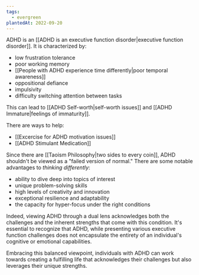 ```yaml
---
tags:
  - evergreen
plantedAt: 2022-09-20
---
```

ADHD is an [[ADHD is an executive function disorder|executive function disorder]]. It is characterized by:

- low frustration tolerance
- poor working memory
- [[People with ADHD experience time differently|poor temporal awareness]]
- oppositional defiance
- impulsivity
- difficulty switching attention between tasks

This can lead to [[ADHD Self-worth|self-worth issues]] and [[ADHD Immature|feelings of immaturity]].

There are ways to help:

- [[Excercise for ADHD motivation issues]]
- [[ADHD Stimulant Medication]]

Since there are [[Taoism Philosophy|two sides to every coin]], ADHD shouldn't be viewed as a "failed version of normal." There are some notable advantages to *thinking differently*:

- ability to dive deep into topics of interest
- unique problem-solving skills
- high levels of creativity and innovation
- exceptional resilience and adaptability
- the capacity for hyper-focus under the right conditions

Indeed, viewing ADHD through a dual lens acknowledges both the challenges and the inherent strengths that come with this condition. It's essential to recognize that ADHD, while presenting various executive function challenges does not encapsulate the entirety of an individual's cognitive or emotional capabilities.

 Embracing this balanced viewpoint, individuals with ADHD can work towards creating a fulfilling life that acknowledges their challenges but also leverages their unique strengths.

